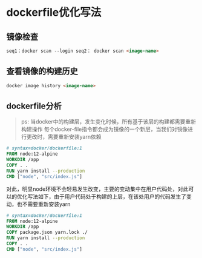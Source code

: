 # dockerfile优化写法

## 镜像检查

```markdown
seq1：docker scan --login seq2： docker scan <image-name>
```

## 查看镜像的构建历史

```markdown
docker image history <image-name>
```

## dockerfile分析

> ps: 当docker中的构建层，发生变化时候，所有基于该层的构建都需要重新构建操作
> 每个docker-file指令都会成为镜像的一个新层，当我们对镜像进行更改时，需要重新安装yarn依赖

```dockerfile
# syntax=docker/dockerfile:1
FROM node:12-alpine
WORKDIR /app
COPY . .
RUN yarn install --production
CMD ["node", "src/index.js"]
```

对此，明显node环境不会轻易发生改变，主要的变动集中在用户代码处，对此可以的优化写法如下，由于用户代码处于构建的上层，在该处用户的代码发生了变动，也不需要重新安装yarn

```dockerfile
# syntax=docker/dockerfile:1
FROM node:12-alpine
WORKDIR /app
COPY package.json yarn.lock ./
RUN yarn install --production
COPY . .
CMD ["node", "src/index.js"]
```